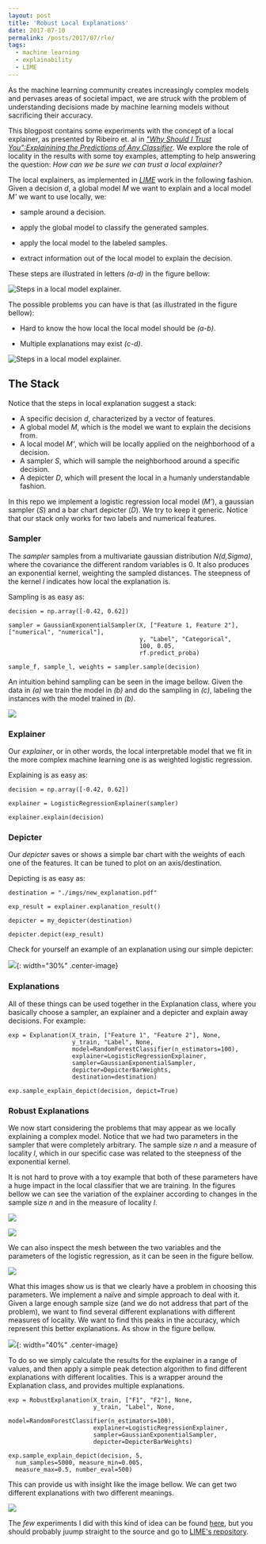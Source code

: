 ```yaml
---
layout: post
title: 'Robust Local Explanations'
date: 2017-07-10
permalink: /posts/2017/07/rle/
tags:
  - machine learning
  - explainability
  - LIME
---
```


As the machine learning community creates increasingly complex models and pervases areas of societal impact, we are struck with the problem of understanding decisions made by machine learning models without sacrificing their accuracy.

This blogpost contains some experiments with the concept of a local explainer, as presented by Ribeiro et. al in 
*["Why Should I Trust You":Explainining the Predictions of Any Classifier](https://arxiv.org/abs/1602.04938)*. We explore the role of locality in the results with some toy examples, attempting to help answering the question: *How can we be sure we can trust a local explainer?*

The local explainers, as implemented in *[LIME](https://github.com/marcotcr/lime)* work in the following fashion. Given a decision *d*, a global model *M* we want to explain and a local model *M'* we want to use locally, we:

- sample around a decision.

- apply the global model to classify the generated samples.

- apply the local model to the labeled samples.

- extract information out of the local model to explain the decision. 

These steps are illustrated in letters *(a-d)* in the figure bellow:

 ![Steps in a local model explainer.](https://raw.githubusercontent.com/manelhr/RLE/master/tests/imgs/_steps.png)
 
 The possible problems you can have is that (as illustrated in the figure bellow):
  
- Hard to know the how local the local model should be *(a-b)*.
 
- Multiple explanations may exist *(c-d)*.
  
![Steps in a local model explainer.](https://raw.githubusercontent.com/manelhr/RLE/master/tests/imgs/_models.png)
 
## The Stack
 
 Notice that the steps in local explanation suggest a stack:
 
- A specific decision *d*, characterized by a vector of features.
- A global model *M*, which is the model we want to explain the decisions from.
- A local model *M'*, which will be locally applied on the neighborhood of a decision.
- A sampler *S*, which will sample the neighborhood around a specific decision.
- A depicter *D*, which will present the local in a humanly understandable fashion.

In this repo we implement a logistic regression local model (*M'*), a gaussian sampler (*S*) and a bar chart depicter (*D*). We try to keep it generic. Notice that our stack only works for two labels and numerical features.

### Sampler

The *sampler* samples from a multivariate gaussian distribution *N(d,Sigma)*, where the covariance the different random variables is 0. It also produces an exponential kernel, weighting the sampled distances. The steepness of the kernel *l* indicates how local the explanation is.
 
 Sampling is as easy as:

    decision = np.array([-0.42, 0.62])

    sampler = GaussianExponentialSampler(X, ["Feature 1, Feature 2"], ["numerical", "numerical"],
                                         y, "Label", "Categorical",
                                         100, 0.05,
                                         rf.predict_proba)
    
    sample_f, sample_l, weights = sampler.sample(decision)
    
An intuition behind sampling can be seen in the image bellow. Given the data in *(a)* we train the model in *(b)* and do the sampling in *(c)*, labeling the instances with the model trained in *(b)*.

![](https://raw.githubusercontent.com/manelhr/RLE/master/tests/imgs/_gaussian_exponential_sampler.png)
 
### Explainer

Our *explainer*, or in other words, the local interpretable model that we fit in the more complex machine learning one is as weighted logistic regression. 

Explaining is as easy as:

    decision = np.array([-0.42, 0.62])

    explainer = LogisticRegressionExplainer(sampler)

    explainer.explain(decision)
    
### Depicter

Our *depicter* saves or shows a simple bar chart with the weights of each one of the features. It can be tuned to plot on an axis/destination.

Depicting is as easy as:
    
    destination = "./imgs/new_explanation.pdf"

    exp_result = explainer.explanation_result()

    depicter = my_depicter(destination)
    
    depicter.depict(exp_result)

Check for yourself an example of an explanation using our simple depicter:


![](https://raw.githubusercontent.com/manelhr/RLE/master/tests/imgs/_depicter.png){: width="30%" .center-image}

### Explanations

All of these things can be used together in the Explanation class, where you basically choose a sampler, an explainer and a depicter and explain away decisions. For example:

    exp = Explanation(X_train, ["Feature 1", "Feature 2"], None,
                      y_train, "Label", None,
                      model=RandomForestClassifier(n_estimators=100),
                      explainer=LogisticRegressionExplainer,
                      sampler=GaussianExponentialSampler,
                      depicter=DepicterBarWeights,
                      destination=destination)
    
    exp.sample_explain_depict(decision, depict=True)

### Robust Explanations

We now start considering the problems that may appear as we locally explaining a complex model. Notice that we had two parameters in the sampler that were completely arbitrary. The sample size *n* and a measure of locality *l*, which in our specific case was related to the steepness of the exponential kernel. 

It is not hard to prove with a toy example that both of these parameters have a huge impact in the local classifier that we are training. In the figures bellow we can see the variation of the explainer according to changes in the sample size *n* and in the measure of locality *l*.

![](https://raw.githubusercontent.com/manelhr/RLE/master/tests/imgs/_logistic_regression_explainer_neighborhood.png)
 
![](https://raw.githubusercontent.com/manelhr/RLE/master/tests/imgs/_logistic_regression_explainer_sampling.png)
 
 
 We can also inspect the mesh between the two variables and the parameters of the logistic regression, as it can be seen in the figure bellow.
 
 ![](https://raw.githubusercontent.com/manelhr/RLE/master/tests/imgs/_logistic_regression_explainer_variation.png)
 
 What this images show us is that we clearly have a problem in choosing this parameters. We implement a naïve and simple approach to deal with it. Given a large enough sample size (and we do not address that part of the problem), we want to find several different explanations with different measures of locality. We want to find this peaks in the accuracy, which represent this better explanations. As show in the figure bellow.

![](https://raw.githubusercontent.com/manelhr/RLE/master/tests/imgs/_intuition.png ){: width="40%" .center-image}

To do so we simply calculate the results for the explainer in a range of values, and then apply a simple peak detection algorithm to find different explanations with different localities. This is a wrapper around the Explanation class, and provides multiple explanations.

    exp = RobustExplanation(X_train, ["F1", "F2"], None,
                            y_train, "Label", None,
                            model=RandomForestClassifier(n_estimators=100),
                            explainer=LogisticRegressionExplainer,
                            sampler=GaussianExponentialSampler,
                            depicter=DepicterBarWeights)
    
    exp.sample_explain_depict(decision, 5, 
      num_samples=5000, measure_min=0.005, 
      measure_max=0.5, number_eval=500)

This can provide us with insight like the image bellow. We can get two different explanations with two different meanings. 

 ![](https://raw.githubusercontent.com/manelhr/RLE/master/tests/imgs/_test_logistic_regression_robust_explanation_3.png)

 The *few* experiments I did with this kind of idea can be found [here](https://github.com/manoelhortaribeiro/RLE), but you should probably juump straight to the source and go to [LIME's repository](https://github.com/marcotcr/lime).
